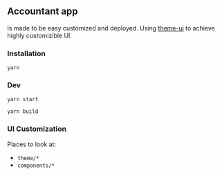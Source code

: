 ## Accountant app

Is made to be easy customized and deployed. Using [theme-ui](https://theme-ui.com/home)
to achieve highly customizible UI.

### Installation

```
yarn
```

### Dev

```
yarn start
```

```
yarn build
```

### UI Customization

Places to look at:

- `theme/*`
- `components/*`
